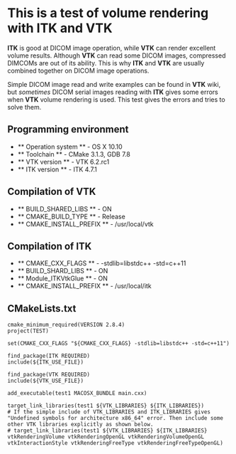 # This is a test of volume rendering with ITK and VTK

**ITK** is good at DICOM image operation, while **VTK** can render excellent volume results. Although **VTK** can read some DICOM images, compressed DIMCOMs are out of its ability. This is why **ITK** and **VTK** are usually combined together on DICOM image operations.

Simple DICOM image read and write examples can be found in **VTK** wiki, but *sometimes* DICOM serial images reading with **ITK** gives some errors when **VTK** volume rendering is used. This test gives the errors and tries to solve them.

## Programming environment

- ** Operation system ** - OS X 10.10
- ** Toolchain ** - CMake 3.1.3, GDB 7.8
- ** VTK version ** - VTK 6.2.rc1
- ** ITK version ** - ITK 4.7.1

## Compilation of VTK
- ** BUILD_SHARED_LIBS ** - ON
- ** CMAKE_BUILD_TYPE ** - Release
- ** CMAKE_INSTALL_PREFIX ** - /usr/local/vtk

## Compilation of ITK
- ** CMAKE_CXX_FLAGS ** - -stdlib=libstdc++ -std=c++11
- ** BUILD_SHARD_LIBS ** - ON
- ** Module_ITKVtkGlue ** - ON
- ** CMAKE_INSTALL_PREFIX ** - /usr/local/itk

## CMakeLists.txt
```
cmake_minimum_required(VERSION 2.8.4)
project(TEST)

set(CMAKE_CXX_FLAGS "${CMAKE_CXX_FLAGS} -stdlib=libstdc++ -std=c++11")

find_package(ITK REQUIRED)
include(${ITK_USE_FILE})

find_package(VTK REQUIRED)
include(${VTK_USE_FILE})

add_executable(test1 MACOSX_BUNDLE main.cxx)

target_link_libraries(test1 ${VTK_LIBRARIES} ${ITK_LIBRARIES})
# If the simple include of VTK_LIBRARIES and ITK_LIBRARIES gives "Undefined symbols for architecture x86_64" error. Then include some other VTK libraries explicitly as shown below.
# target_link_libraries(test1 ${VTK_LIBRARIES} ${ITK_LIBRARIES} vtkRenderingVolume vtkRenderingOpenGL vtkRenderingVolumeOpenGL vtkInteractionStyle vtkRenderingFreeType vtkRenderingFreeTypeOpenGL)

```
